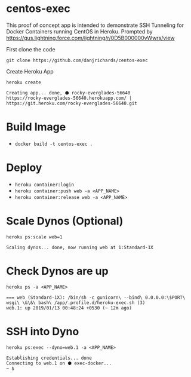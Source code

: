# centos-exec

This proof of concept app is intended to demonstrate SSH Tunneling for Docker Containers running CentOS in Heroku.
Prompted by https://gus.lightning.force.com/lightning/r/0D5B000000vWwrs/view


First clone the code

```
git clone https://github.com/danjrichards/centos-exec
```

Create Heroku App

```
heroku create

Creating app... done, ⬢ rocky-everglades-56640
https://rocky-everglades-56640.herokuapp.com/ | https://git.heroku.com/rocky-everglades-56640.git
```

# Build Image 

- `docker build -t centos-exec .`

# Deploy 

- `heroku container:login`
- `heroku container:push web -a <APP_NAME>`
- `heroku container:release web -a <APP_NAME>`

# Scale Dynos (Optional)

```
heroku ps:scale web=1

Scaling dynos... done, now running web at 1:Standard-1X
```

# Check Dynos are up

```
heroku ps -a <APP_NAME>

=== web (Standard-1X): /bin/sh -c gunicorn\ --bind\ 0.0.0.0:\$PORT\ wsgi\ \&\&\ bash\ /app/.profile.d/heroku-exec.sh (3)
web.1: up 2019/01/13 00:48:24 +0530 (~ 12m ago)
```
# SSH into Dyno

```
heroku ps:exec --dyno=web.1 -a <APP_NAME>

Establishing credentials... done
Connecting to web.1 on ⬢ exec-docker... 
~ $ 
```







